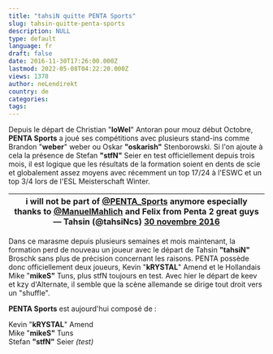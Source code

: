 ```yaml
---
title: "tahsiN quitte PENTA Sports"
slug: tahsin-quitte-penta-sports
description: NULL
type: default
language: fr
draft: false
date: 2016-11-30T17:26:00.000Z
lastmod: 2022-05-08T04:22:20.000Z
views: 1378
author: neLendirekt
country: de
categories:
tags:
---
```

Depuis le départ de Christian "**loWel**" Antoran pour mouz début Octobre, **PENTA Sports** a joué ses compétitions avec plusieurs stand-ins comme Brandon "**weber**" weber ou Oskar **"oskarish"** Stenborowski. Si l'on ajoute à cela la présence de Stefan **"stfN"** Seier en test officiellement depuis trois mois, il est logique que les résultats de la formation soient en dents de scie et globalement assez moyens avec récemment un top 17/24 à l'ESWC et un top 3/4 lors de l'ESL Meisterschaft Winter.

| i will not be part of [@PENTA\_Sports](https://twitter.com/PENTA%5FSports) anymore especially thanks to [@ManuelMahlich](https://twitter.com/ManuelMahlich) and Felix from Penta 2 great guys— Tahsin (@tahsiNcs) [30 novembre 2016](https://twitter.com/tahsiNcs/status/803992637942497285) |
| -------------------------------------------------------------------------------------------------------------------------------------------------------------------------------------------------------------------------------------------------------------------------------------------- |

Dans ce marasme depuis plusieurs semaines et mois maintenant, la formation perd de nouveau un joueur avec le départ de Tahsin **"tahsiN"** Broschk sans plus de précision concernant les raisons. PENTA possède donc officiellement deux joueurs, Kevin "**kRYSTAL**" Amend et le Hollandais Mike "**mikeS"** Tuns, plus stfN toujours en test. Avec hier le départ de keev et kzy d'Alternate, il semble que la scène allemande se dirige tout droit vers un "shuffle".

**PENTA Sports** est aujourd'hui composé de :

Kevin "**kRYSTAL**" Amend  
Mike "**mikeS"** Tuns  
Stefan **"stfN"** Seier _(test)_
